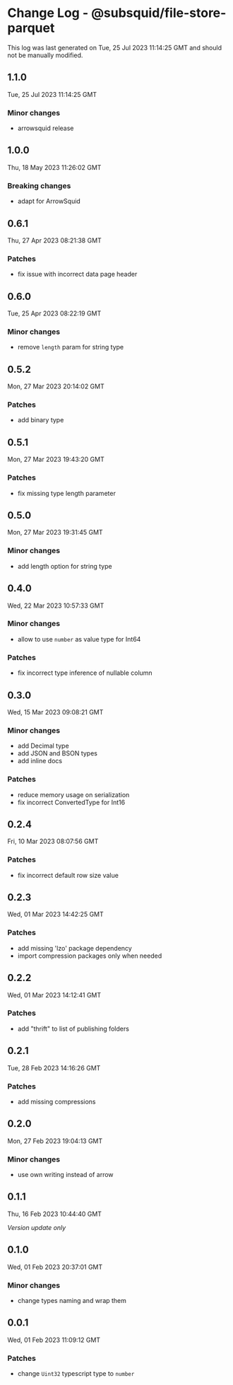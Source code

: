 # Change Log - @subsquid/file-store-parquet

This log was last generated on Tue, 25 Jul 2023 11:14:25 GMT and should not be manually modified.

## 1.1.0
Tue, 25 Jul 2023 11:14:25 GMT

### Minor changes

- arrowsquid release

## 1.0.0
Thu, 18 May 2023 11:26:02 GMT

### Breaking changes

- adapt for ArrowSquid

## 0.6.1
Thu, 27 Apr 2023 08:21:38 GMT

### Patches

- fix issue with incorrect data page header

## 0.6.0
Tue, 25 Apr 2023 08:22:19 GMT

### Minor changes

- remove `length` param for string type

## 0.5.2
Mon, 27 Mar 2023 20:14:02 GMT

### Patches

- add binary type

## 0.5.1
Mon, 27 Mar 2023 19:43:20 GMT

### Patches

- fix missing type length parameter

## 0.5.0
Mon, 27 Mar 2023 19:31:45 GMT

### Minor changes

- add length option for string type

## 0.4.0
Wed, 22 Mar 2023 10:57:33 GMT

### Minor changes

- allow to use `number` as value type for Int64

### Patches

- fix incorrect type inference of nullable column

## 0.3.0
Wed, 15 Mar 2023 09:08:21 GMT

### Minor changes

- add Decimal type
- add JSON and BSON types
- add inline docs

### Patches

- reduce memory usage on serialization
- fix incorrect ConvertedType for Int16

## 0.2.4
Fri, 10 Mar 2023 08:07:56 GMT

### Patches

- fix incorrect default row size value

## 0.2.3
Wed, 01 Mar 2023 14:42:25 GMT

### Patches

- add missing 'lzo' package dependency
- import compression packages only when needed

## 0.2.2
Wed, 01 Mar 2023 14:12:41 GMT

### Patches

- add "thrift" to list of publishing folders

## 0.2.1
Tue, 28 Feb 2023 14:16:26 GMT

### Patches

- add missing compressions

## 0.2.0
Mon, 27 Feb 2023 19:04:13 GMT

### Minor changes

- use own writing instead of arrow

## 0.1.1
Thu, 16 Feb 2023 10:44:40 GMT

_Version update only_

## 0.1.0
Wed, 01 Feb 2023 20:37:01 GMT

### Minor changes

- change types naming and wrap them

## 0.0.1
Wed, 01 Feb 2023 11:09:12 GMT

### Patches

- change `Uint32` typescript type to `number`

